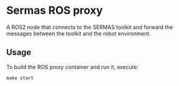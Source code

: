 # Sermas ROS proxy

A ROS2 node that connects to the SERMAS toolkit and forward the messages between the toolkit and the robot environment.

## Usage

To build the ROS proxy container and run it, execute:
```
make start
```
